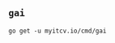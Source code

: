 <!-- __JSON: go list -json .
## `{{ filepathBase .ImportPath}}`

{{.Doc}}

```
go get -u {{.ImportPath}}
```
-->
## `gai`

<no value>

```
go get -u myitcv.io/cmd/gai
```
<!-- END -->
